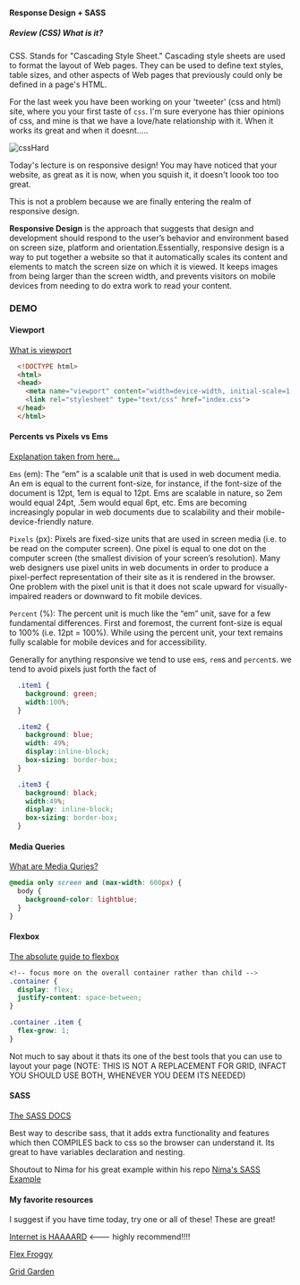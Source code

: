 #### Response Design + SASS

##### Review (CSS) What is it?

CSS. Stands for "Cascading Style Sheet." Cascading style sheets are used to format the layout of Web pages. They can be used to define text styles, table sizes, and other aspects of Web pages that previously could only be defined in a page's HTML.


For the last week you have been working on your 'tweeter' (css and html) site, where you your first taste of `css`. I'm sure everyone has thier opinions of css, and mine is that we have a love/hate relationship with it. When it works its great and when it doesnt.....

![cssHard](https://media0.giphy.com/media/yYSSBtDgbbRzq/source.gif)

Today's lecture is on responsive design! You may have noticed that your website, as great as it is now, when you squish it, it doesn't loook too too great.

This is not a problem because we are finally entering the realm of responsive design.

**Responsive Design** is the approach that suggests that design and development should respond to the user’s behavior and environment based on screen size, platform and orientation.Essentially, responsive design is a way to put together a website so that it automatically scales its content and elements to match the screen size on which it is viewed. It keeps images from being larger than the screen width, and prevents visitors on mobile devices from needing to do extra work to read your content.


### DEMO

#### Viewport

[What is viewport](https://www.w3schools.com/css/css_rwd_viewport.asp)

```html
  <!DOCTYPE html>
  <html>
  <head>
    <meta name="viewport" content="width=device-width, initial-scale=1.0">
    <link rel="stylesheet" type="text/css" href="index.css">
  </head>
  </html>
```

#### Percents vs Pixels vs Ems

[Explanation taken from here...](https://kyleschaeffer.com/css-font-size-em-vs-px-vs-pt-vs-percent)

`Ems` (em): The “em” is a scalable unit that is used in web document media. An em is equal to the current font-size, for instance, if the font-size of the document is 12pt, 1em is equal to 12pt. Ems are scalable in nature, so 2em would equal 24pt, .5em would equal 6pt, etc. Ems are becoming increasingly popular in web documents due to scalability and their mobile-device-friendly nature.

`Pixels` (px): Pixels are fixed-size units that are used in screen media (i.e. to be read on the computer screen). One pixel is equal to one dot on the computer screen (the smallest division of your screen’s resolution). Many web designers use pixel units in web documents in order to produce a pixel-perfect representation of their site as it is rendered in the browser. One problem with the pixel unit is that it does not scale upward for visually-impaired readers or downward to fit mobile devices.

`Percent` (%): The percent unit is much like the “em” unit, save for a few fundamental differences. First and foremost, the current font-size is equal to 100% (i.e. 12pt = 100%). While using the percent unit, your text remains fully scalable for mobile devices and for accessibility.


Generally for anything responsive we tend to use `em`s, `rem`s and `percent`s. we tend to avoid pixels just forth the fact of

```css    
  .item1 {
    background: green;
    width:100%;
  }

  .item2 {
    background: blue;
    width: 49%;
    display:inline-block;
    box-sizing: border-box;
  }

  .item3 {
    background: black;
    width:49%;
    display: inline-block;
    box-sizing: border-box;
  }
```

#### Media Queries

[What are Media Quries?](https://www.w3schools.com/css/css_rwd_mediaqueries.asp)

```css
@media only screen and (max-width: 600px) {
  body {
    background-color: lightblue;
  }
}
```

#### Flexbox

[The absolute guide to flexbox](https://css-tricks.com/snippets/css/a-guide-to-flexbox/)

```css
<!-- focus more on the overall container rather than child -->
.container {
  display: flex;
  justify-content: space-between;
}

.container .item {
  flex-grow: 1;
}
```

Not much to say about it thats its one of the best tools that you can use to layout your page (NOTE: THIS IS NOT A REPLACEMENT FOR GRID, INFACT YOU SHOULD USE BOTH, WHENEVER YOU DEEM ITS NEEDED)

#### SASS

[The SASS DOCS](https://sass-lang.com/guide)

Best way to describe sass, that it adds extra functionality and features which then COMPILES back to css so the browser can understand it. Its great to have variables declaration and nesting.

Shoutout to Nima for his great example within his repo
[Nima's SASS Example](https://github.com/NimaBoscarino/responsive-sass-notes)

#### My favorite resources

I suggest if you have time today, try one or all of these! These are great!

[Internet is HAAAARD](https://internetingishard.com/html-and-css/) <--- highly recommend!!!!

[Flex Froggy](https://flexboxfroggy.com/)

[Grid Garden](https://cssgridgarden.com/)

